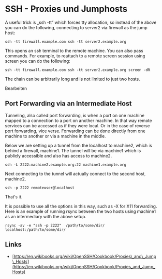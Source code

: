 # SSH - Proxies und Jumphosts

A useful trick is „ssh -tt“ which forces tty allocation, so instead of the above you can do the following, connecting to server2 via firewall as the jump host:

```
ssh -tt firewall.example.com ssh -tt server2.example.org
```

This opens an ssh terminal to the remote machine. You can also pass commands. For example, to reattach to a remote screen session using screen you can do the following:

```
ssh -tt firewall.example.com ssh -tt server2.example.org screen -dR
```

The chain can be arbitrarily long and is not limited to just two hosts.

Bearbeiten

## Port Forwarding via an Intermediate Host

Tunneling, also called port forwarding, is when a port on one machine mapped to a connection to a port on another machine. In that way remote services can be accessed as if they were local. Or in the case of reverse port forwarding, vice verse. Forwarding can be done directly from one machine to another or via a machine in the middle.

Below we are setting up a tunnel from the localhost to machine2, which is behind a firewall, machine1. The tunnel will be via machine1 which is publicly accessible and also has access to machine2.

```
ssh -L 2222:machine2.example.org:22 machine1.example.org
```

Next connecting to the tunnel will actually connect to the second host, machine2.

```
ssh -p 2222 remoteuser@localhost
```

That's it.

It is possible to use all the options in this way, such as -X for X11 forwarding. Here is an example of running rsync between the two hosts using machine1 as an intermediary with the above setup.

```
rsync -av -e "ssh -p 2222"  /path/to/some/dir/   localhost:/path/to/some/dir/
```



## Links

* [https://en.wikibooks.org/wiki/OpenSSH/Cookbook/Proxies\_and\_Jump\_Hosts](https://en.wikibooks.org/wiki/OpenSSH/Cookbook/Proxies_and_Jump_Hosts)



